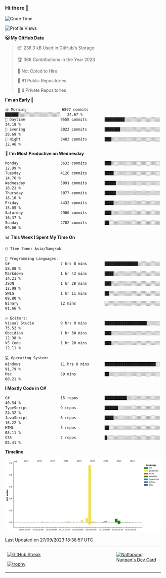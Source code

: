 ### Hi there 👋

<!--START_SECTION:waka-->
![Code Time](http://img.shields.io/badge/Code%20Time-740%20hrs%2010%20mins-blue)

![Profile Views](http://img.shields.io/badge/Profile%20Views-0-blue)

**🐱 My GitHub Data** 

> 📦 238.3 kB Used in GitHub's Storage 
 > 
> 🏆 368 Contributions in the Year 2023
 > 
> 🚫 Not Opted to Hire
 > 
> 📜 81 Public Repositories 
 > 
> 🔑 8 Private Repositories 
 > 
**I'm an Early 🐤** 

```text
🌞 Morning                6897 commits        ██████░░░░░░░░░░░░░░░░░░░   24.67 % 
🌆 Daytime                9558 commits        █████████░░░░░░░░░░░░░░░░   34.18 % 
🌃 Evening                8023 commits        ███████░░░░░░░░░░░░░░░░░░   28.69 % 
🌙 Night                  3483 commits        ███░░░░░░░░░░░░░░░░░░░░░░   12.46 % 
```
📅 **I'm Most Productive on Wednesday** 

```text
Monday                   3633 commits        ███░░░░░░░░░░░░░░░░░░░░░░   12.99 % 
Tuesday                  4126 commits        ████░░░░░░░░░░░░░░░░░░░░░   14.76 % 
Wednesday                5091 commits        █████░░░░░░░░░░░░░░░░░░░░   18.21 % 
Thursday                 5077 commits        █████░░░░░░░░░░░░░░░░░░░░   18.16 % 
Friday                   4432 commits        ████░░░░░░░░░░░░░░░░░░░░░   15.85 % 
Saturday                 2900 commits        ███░░░░░░░░░░░░░░░░░░░░░░   10.37 % 
Sunday                   2702 commits        ██░░░░░░░░░░░░░░░░░░░░░░░   09.66 % 
```


📊 **This Week I Spent My Time On** 

```text
🕑︎ Time Zone: Asia/Bangkok

💬 Programming Languages: 
C#                       7 hrs 8 mins        ███████████████░░░░░░░░░░   58.88 % 
Markdown                 1 hr 43 mins        ████░░░░░░░░░░░░░░░░░░░░░   14.21 % 
JSON                     1 hr 28 mins        ███░░░░░░░░░░░░░░░░░░░░░░   12.09 % 
SWIG                     1 hr 11 mins        ██░░░░░░░░░░░░░░░░░░░░░░░   09.80 % 
Binary                   12 mins             ░░░░░░░░░░░░░░░░░░░░░░░░░   01.66 % 

🔥 Editors: 
Visual Studio            9 hrs 9 mins        ███████████████████░░░░░░   75.52 % 
Obsidian                 1 hr 30 mins        ███░░░░░░░░░░░░░░░░░░░░░░   12.38 % 
VS Code                  1 hr 28 mins        ███░░░░░░░░░░░░░░░░░░░░░░   12.11 % 

💻 Operating System: 
Windows                  11 hrs 8 mins       ███████████████████████░░   91.79 % 
Mac                      59 mins             ██░░░░░░░░░░░░░░░░░░░░░░░   08.21 % 
```

**I Mostly Code in C#** 

```text
C#                       15 repos            ██████████░░░░░░░░░░░░░░░   40.54 % 
TypeScript               9 repos             ██████░░░░░░░░░░░░░░░░░░░   24.32 % 
JavaScript               6 repos             ████░░░░░░░░░░░░░░░░░░░░░   16.22 % 
HTML                     3 repos             ██░░░░░░░░░░░░░░░░░░░░░░░   08.11 % 
CSS                      2 repos             █░░░░░░░░░░░░░░░░░░░░░░░░   05.41 % 
```



**Timeline**

![Lines of Code chart](https://raw.githubusercontent.com/aixasz/aixasz/main/assets/bar_graph.png)


 Last Updated on 27/09/2023 18:38:57 UTC
<!--END_SECTION:waka-->

<table>
<tr>
<td width="70%" valign="top">
 
 [![GitHub Streak](http://github-readme-streak-stats.herokuapp.com?user=aixasz&theme=github-dark&hide_border=true&date_format=%5BY%20%5DM%20j)](https://git.io/streak-stats)

 [![trophy](https://github-profile-trophy.vercel.app/?username=aixasz&theme=onedark)](https://github.com/ryo-ma/github-profile-trophy)
 </td>
<td width="30%" valign="top">
 
<a href="https://app.daily.dev/aixasz"><img src="https://api.daily.dev/devcards/403207936e6547c9a85ea449e9f3abe8.png?r=re8" alt="Nattapong Nunpan's Dev Card"/></a>

 </td>
</tr>
</table>
 
